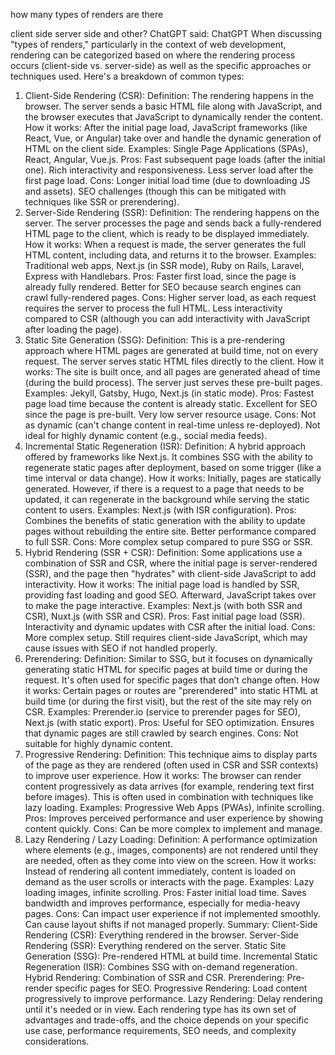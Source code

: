 how many types of renders are there

client side
server side and other?
ChatGPT said:
ChatGPT
When discussing "types of renders," particularly in the context of web development, rendering can be categorized based on where the rendering process occurs (client-side vs. server-side) as well as the specific approaches or techniques used. Here's a breakdown of common types:

1. Client-Side Rendering (CSR):
Definition: The rendering happens in the browser. The server sends a basic HTML file along with JavaScript, and the browser executes that JavaScript to dynamically render the content.
How it works: After the initial page load, JavaScript frameworks (like React, Vue, or Angular) take over and handle the dynamic generation of HTML on the client side.
Examples: Single Page Applications (SPAs), React, Angular, Vue.js.
Pros:
Fast subsequent page loads (after the initial one).
Rich interactivity and responsiveness.
Less server load after the first page load.
Cons:
Longer initial load time (due to downloading JS and assets).
SEO challenges (though this can be mitigated with techniques like SSR or prerendering).
2. Server-Side Rendering (SSR):
Definition: The rendering happens on the server. The server processes the page and sends back a fully-rendered HTML page to the client, which is ready to be displayed immediately.
How it works: When a request is made, the server generates the full HTML content, including data, and returns it to the browser.
Examples: Traditional web apps, Next.js (in SSR mode), Ruby on Rails, Laravel, Express with Handlebars.
Pros:
Faster first load, since the page is already fully rendered.
Better for SEO because search engines can crawl fully-rendered pages.
Cons:
Higher server load, as each request requires the server to process the full HTML.
Less interactivity compared to CSR (although you can add interactivity with JavaScript after loading the page).
3. Static Site Generation (SSG):
Definition: This is a pre-rendering approach where HTML pages are generated at build time, not on every request. The server serves static HTML files directly to the client.
How it works: The site is built once, and all pages are generated ahead of time (during the build process). The server just serves these pre-built pages.
Examples: Jekyll, Gatsby, Hugo, Next.js (in static mode).
Pros:
Fastest page load time because the content is already static.
Excellent for SEO since the page is pre-built.
Very low server resource usage.
Cons:
Not as dynamic (can't change content in real-time unless re-deployed).
Not ideal for highly dynamic content (e.g., social media feeds).
4. Incremental Static Regeneration (ISR):
Definition: A hybrid approach offered by frameworks like Next.js. It combines SSG with the ability to regenerate static pages after deployment, based on some trigger (like a time interval or data change).
How it works: Initially, pages are statically generated. However, if there is a request to a page that needs to be updated, it can regenerate in the background while serving the static content to users.
Examples: Next.js (with ISR configuration).
Pros:
Combines the benefits of static generation with the ability to update pages without rebuilding the entire site.
Better performance compared to full SSR.
Cons:
More complex setup compared to pure SSG or SSR.
5. Hybrid Rendering (SSR + CSR):
Definition: Some applications use a combination of SSR and CSR, where the initial page is server-rendered (SSR), and the page then "hydrates" with client-side JavaScript to add interactivity.
How it works: The initial page load is handled by SSR, providing fast loading and good SEO. Afterward, JavaScript takes over to make the page interactive.
Examples: Next.js (with both SSR and CSR), Nuxt.js (with SSR and CSR).
Pros:
Fast initial page load (SSR).
Interactivity and dynamic updates with CSR after the initial load.
Cons:
More complex setup.
Still requires client-side JavaScript, which may cause issues with SEO if not handled properly.
6. Prerendering:
Definition: Similar to SSG, but it focuses on dynamically generating static HTML for specific pages at build time or during the request. It's often used for specific pages that don’t change often.
How it works: Certain pages or routes are "prerendered" into static HTML at build time (or during the first visit), but the rest of the site may rely on CSR.
Examples: Prerender.io (service to prerender pages for SEO), Next.js (with static export).
Pros:
Useful for SEO optimization.
Ensures that dynamic pages are still crawled by search engines.
Cons:
Not suitable for highly dynamic content.
7. Progressive Rendering:
Definition: This technique aims to display parts of the page as they are rendered (often used in CSR and SSR contexts) to improve user experience.
How it works: The browser can render content progressively as data arrives (for example, rendering text first before images). This is often used in combination with techniques like lazy loading.
Examples: Progressive Web Apps (PWAs), infinite scrolling.
Pros:
Improves perceived performance and user experience by showing content quickly.
Cons:
Can be more complex to implement and manage.
8. Lazy Rendering / Lazy Loading:
Definition: A performance optimization where elements (e.g., images, components) are not rendered until they are needed, often as they come into view on the screen.
How it works: Instead of rendering all content immediately, content is loaded on demand as the user scrolls or interacts with the page.
Examples: Lazy loading images, infinite scrolling.
Pros:
Faster initial load time.
Saves bandwidth and improves performance, especially for media-heavy pages.
Cons:
Can impact user experience if not implemented smoothly.
Can cause layout shifts if not managed properly.
Summary:
Client-Side Rendering (CSR): Everything rendered in the browser.
Server-Side Rendering (SSR): Everything rendered on the server.
Static Site Generation (SSG): Pre-rendered HTML at build time.
Incremental Static Regeneration (ISR): Combines SSG with on-demand regeneration.
Hybrid Rendering: Combination of SSR and CSR.
Prerendering: Pre-render specific pages for SEO.
Progressive Rendering: Load content progressively to improve performance.
Lazy Rendering: Delay rendering until it's needed or in view.
Each rendering type has its own set of advantages and trade-offs, and the choice depends on your specific use case, performance requirements, SEO needs, and complexity considerations.